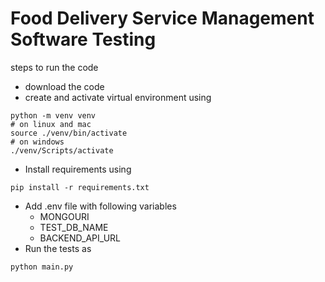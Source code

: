 # Food Delivery Service Management Software Testing

steps to run the code

- download the code
- create and activate virtual environment using

```
python -m venv venv
# on linux and mac
source ./venv/bin/activate
# on windows
./venv/Scripts/activate
```

- Install requirements using

```
pip install -r requirements.txt
```

- Add .env file with following variables
  - MONGOURI
  - TEST_DB_NAME
  - BACKEND_API_URL
- Run the tests as

```
python main.py
```
